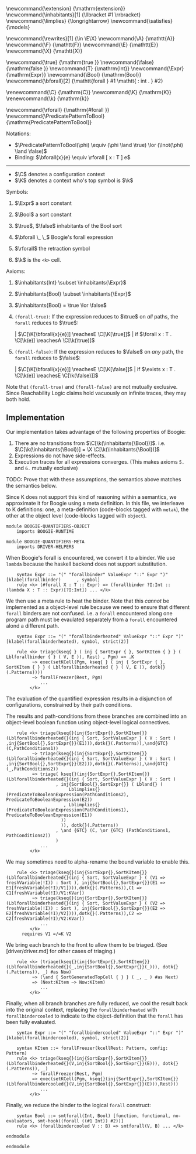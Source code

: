 <!-- Generic ML -->
\newcommand{\extension}      {\mathrm{extension}}
\newcommand{\inhabitants}[1] {\llbracket #1 \rrbracket}
\newcommand{\limplies}  {\longrightarrow}
\newcommand{\satisfies}  {\models}

<!-- ML CTL* -->
\newcommand{\rewrites}[1]  {\in \E\X}
\newcommand{\A}            {\mathtt{A}}
\newcommand{\F}            {\mathtt{F}}
\newcommand{\E}            {\mathtt{E}}
\newcommand{\X}            {\mathtt{X}}

<!-- Boogie -->
\newcommand{\true}           {\mathrm{true }}
\newcommand{\false}          {\mathrm{false }}
\newcommand{T}               {\mathrm{Int}}
\newcommand{\Expr}           {\mathrm{Expr}}
\newcommand{\Bool}           {\mathrm{Bool}}
\newcommand{\bforall}[2]     {\mathtt{forall } #1 \mathtt{ : int . } #2}

<!-- Context -->
\renewcommand{\C}  {\mathrm{C}}
\newcommand{\K}    {\mathrm{K}}
\renewcommand{\k}  {\mathrm{k}}

<!-- Boogie related ML -->
\newcommand{\rforall}                  {\mathrm{\#forall }}
\newcommand{\PredicatePatternToBool}   {\mathrm{PredicatePatternToBool}}

Notations:

*   $\PredicatePatternToBool(\phi) \equiv (\phi \land \true) \lor (\lnot(\phi) \land \false)$
*   Binding: $\bforall{x}{e} \equiv \rforall [ x : T ] e$

---

*   $\C$ denotes a configuration context
*   $\K$ denotes a context who's top symbol is $\k$

Symbols:

1.  $\Expr$ a sort constant
2.  $\Bool$ a sort constant
3.  $\true$, $\false$ inhabitants of the Bool sort

1.  $\bforall \_ \_$ Boogie's forall expression
2.  $\rforall$ the retraction symbol

1.  $\k$ is the `<k>` cell.

Axioms:

1.  $\inhabitants{Int} \subset \inhabitants{\Expr}$
2.  $\inhabitants{Bool} \subset \inhabitants{\Expr}$
3.  $\inhabitants{Bool} = \true \lor \false$

5.  `(forall-true)`: If the expression reduces to $\true$ on *all* paths, the `forall` reduces to $\true$:

    | $\C[\K[\bforall{x}{e}]] \reachesE \C[\K[\true]]$
    |   if $\forall x : T . \C[\k(e)] \reachesA \C[\k(\true)]$

6.  `(forall-false)`: If the expression reduces to $\false$ on *any* path, the `forall` reduces to $\false$: 

    | $\C[\K[\bforall{x}{e}]] \reachesE \C[\K[\false]]$
    |   if  $\exists x : T . \C[\k(e)] \reachesE \C[\k(\false)]]$

Note that `(forall-true)` and `(forall-false)` are not mutually exclusive.
Since Reachability Logic claims hold vacuously on infinite traces, they may both hold. 

## Implementation

Our implementation takes advantage of the following properties of Boogie:

1. There are no transitions from $\C[\k(\inhabitants{\Bool})]$. i.e. $\C[\k(\inhabitants{\Bool})] = \X \C[\k(\inhabitants{\Bool})]$
2. Expressions do not have side-effects.
3. Execution traces for all expressions converges. (This makes axioms `5.` and `6.` mutually exclusive)

TODO: Prove that with these assumptions, the semantics above matches the semantics below.

Since K does not support this kind of reasoning within a semantics, we approximate it for Boogie using a meta definition.
In this file, we interleave to K definitions: one, a meta-definition (code-blocks tagged with `metak`),
the other at the object level (code-blocks tagged with `object`).

```objectk
module BOOGIE-QUANTIFIERS-OBJECT
    imports BOOGIE-RUNTIME
```

```metak
module BOOGIE-QUANTIFIERS-META
    imports DRIVER-HELPERS
```

When Boogie's forall is encountered, we convert it to a binder. We use `lambda` because the haskell backend does not support substitution.

```objectk
    syntax Expr ::= "(" "forallbinder" ValueExpr "::" Expr ")"  [klabel(forallbinder)      , symbol]
    rule <k> (#forall X : T :: Expr) => (forallbinder ?I:Int :: (lambda X : T :: Expr)[?I:Int]) ... </k>
```

We then use a meta rule to heat the binder.
Note that this *cannot* be implemented as a object-level rule because we need to ensure that different `forall` binders are not confused.
i.e. a `forall` encountered along one program path must be evaulated separately from a `forall` encountered alond a different path.

```objectk
    syntax Expr ::= "(" "forallbinderheated" ValueExpr "::" Expr ")"  [klabel(forallbinderheated), symbol, strict(2)]
```

```metak
    rule <k> triage(kseq{ } ( inj { SortExpr { }, SortKItem { } } ( Lblforallbinder { } ( V, E )), Rest) , Pgm) => .K
          ~> exec(setKCell(Pgm, kseq{ } ( inj { SortExpr { }, SortKItem { } } ( Lblforallbinderheated { } ( V, E )), dotk{}(.Patterns))))
          ~> forallFreezer(Rest, Pgm)
             ...
         </k>
```

The evaluation of the quantified expression results in a disjunction of configurations, constrained by their path conditions.

The results and path-conditions from these branches are combined into an object-level boolean function using object-level logical connectives.

```metak
    rule <k> triage(kseq{}(inj{SortExpr{},SortKItem{}}(Lblforallbinderheated{}(inj { Sort, SortValueExpr } ( V : Sort ) ,inj{SortBool{},SortExpr{}}(E1))),dotk{}(.Patterns)),\and{GTC}(C,PathConditions1))
          ~> triage(kseq{}(inj{SortExpr{},SortKItem{}}(Lblforallbinderheated{}(inj { Sort, SortValueExpr } ( V : Sort ) ,inj{SortBool{},SortExpr{}}(E2))),dotk{}(.Patterns)),\and{GTC}(_,PathConditions2))
          => triage( kseq{}(inj{SortExpr{},SortKItem{}}(Lblforallbinderheated{}(inj { Sort, SortValueExpr } ( V : Sort )
                   , inj{SortBool{},SortExpr{}} ( Lbland{} (
                        Lblimplies{}(PredicateToBooleanExpression(PathConditions2), PredicateToBooleanExpression(E2))
                      , Lblimplies{}(PredicateToBooleanExpression(PathConditions1), PredicateToBooleanExpression(E1))
                     ))
                     )), dotk{}(.Patterns))
                   , \and {GTC} (C, \or {GTC} (PathConditions1, PathConditions2))
                   )
             ...
         </k>
```

We may sometimes need to alpha-rename the bound variable to enable this.

```metak
    rule <k> triage(kseq{}(inj{SortExpr{},SortKItem{}}(Lblforallbinderheated{}(inj { Sort, SortValueExpr } ( (V1 => freshVariable(!I)) : Sort ), inj{SortBool{},SortExpr{}}(E1 => E1[freshVariable(!I)/V1]))),dotk{}(.Patterns)),C1 => C1[freshVariable(!I)/V1:KVar])
          ~> triage(kseq{}(inj{SortExpr{},SortKItem{}}(Lblforallbinderheated{}(inj { Sort, SortValueExpr } ( (V2 => freshVariable(!I)) : Sort ), inj{SortBool{},SortExpr{}}(E2 => E2[freshVariable(!I)/V2]))),dotk{}(.Patterns)),C2 => C2[freshVariable(!I)/V2:KVar])
             ...
         </k>
      requires V1 =/=K V2
```

We bring each branch to the front to allow them to be triaged. (See [driver/driver.md] for other cases of triaging.)

```metak
    rule <k> (triage(kseq{}(inj{SortExpr{},SortKItem{}}(Lblforallbinderheated{}(_,inj{SortBool{},SortExpr{}}(_))), dotk{}(.Patterns)), _) #as Now)
          ~> (\and { SortGeneratedTopCell { } } ( _, _ ) #as Next)
          => (Next:KItem ~> Now:KItem)
             ...
         </k>
```

Finally, when all branch branches are fully reduced, we cool the result back into the original context,
replacing the `forallbinderheated` with `forallbindercooled` to indicate to the object-definition that the `forall` has been fully evaluated.

```objectk
    syntax Expr ::= "(" "forallbindercooled" ValueExpr "::" Expr ")"  [klabel(forallbindercooled), symbol, strict(2)]
```

```metak
    syntax KItem ::= forallFreezer(kcellRest: Pattern, config: Pattern)
    rule <k> triage(kseq{}(inj{SortExpr{},SortKItem{}}(Lblforallbinderheated{}(V,inj{SortBool{},SortExpr{}}(E))), dotk{}(.Patterns)), _)
          ~> forallFreezer(Rest, Pgm)
          => exec(setKCell(Pgm, kseq{}(inj{SortExpr{},SortKItem{}}(Lblforallbindercooled{}(V,inj{SortBool{},SortExpr{}}(E))),Rest)))
             ...
         </k> 
```

Finally, we reduce the binder to the logical `forall` construct:

```objectk
    syntax Bool ::= smtforall(Int, Bool) [function, functional, no-evaluators, smt-hook((forall ((#1 Int)) #2))]
    rule <k> (forallbindercooled V :: B) => smtforall(V, B) ... </k>
```

```objectk
endmodule
```

```metak
endmodule
```
